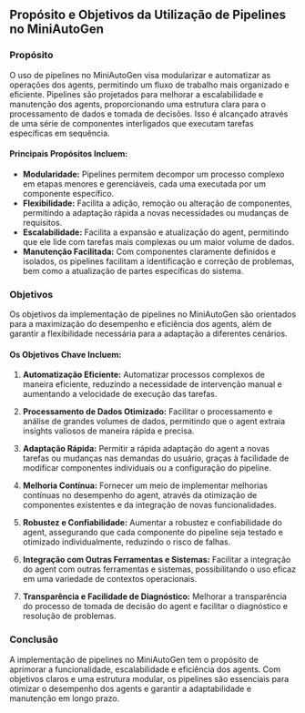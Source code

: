 ## Propósito e Objetivos da Utilização de Pipelines no MiniAutoGen

### Propósito

O uso de pipelines no MiniAutoGen visa modularizar e automatizar as operações dos agents, permitindo um fluxo de trabalho mais organizado e eficiente. Pipelines são projetados para melhorar a escalabilidade e manutenção dos agents, proporcionando uma estrutura clara para o processamento de dados e tomada de decisões. Isso é alcançado através de uma série de componentes interligados que executam tarefas específicas em sequência.

#### Principais Propósitos Incluem:

- **Modularidade:** Pipelines permitem decompor um processo complexo em etapas menores e gerenciáveis, cada uma executada por um componente específico.
- **Flexibilidade:** Facilita a adição, remoção ou alteração de componentes, permitindo a adaptação rápida a novas necessidades ou mudanças de requisitos.
- **Escalabilidade:** Facilita a expansão e atualização do agent, permitindo que ele lide com tarefas mais complexas ou um maior volume de dados.
- **Manutenção Facilitada:** Com componentes claramente definidos e isolados, os pipelines facilitam a identificação e correção de problemas, bem como a atualização de partes específicas do sistema.

### Objetivos

Os objetivos da implementação de pipelines no MiniAutoGen são orientados para a maximização do desempenho e eficiência dos agents, além de garantir a flexibilidade necessária para a adaptação a diferentes cenários.

#### Os Objetivos Chave Incluem:

1. **Automatização Eficiente:** Automatizar processos complexos de maneira eficiente, reduzindo a necessidade de intervenção manual e aumentando a velocidade de execução das tarefas.

2. **Processamento de Dados Otimizado:** Facilitar o processamento e análise de grandes volumes de dados, permitindo que o agent extraia insights valiosos de maneira rápida e precisa.

3. **Adaptação Rápida:** Permitir a rápida adaptação do agent a novas tarefas ou mudanças nas demandas do usuário, graças à facilidade de modificar componentes individuais ou a configuração do pipeline.

4. **Melhoria Contínua:** Fornecer um meio de implementar melhorias contínuas no desempenho do agent, através da otimização de componentes existentes e da integração de novas funcionalidades.

5. **Robustez e Confiabilidade:** Aumentar a robustez e confiabilidade do agent, assegurando que cada componente do pipeline seja testado e otimizado individualmente, reduzindo o risco de falhas.

6. **Integração com Outras Ferramentas e Sistemas:** Facilitar a integração do agent com outras ferramentas e sistemas, possibilitando o uso eficaz em uma variedade de contextos operacionais.

7. **Transparência e Facilidade de Diagnóstico:** Melhorar a transparência do processo de tomada de decisão do agent e facilitar o diagnóstico e resolução de problemas.

### Conclusão

A implementação de pipelines no MiniAutoGen tem o propósito de aprimorar a funcionalidade, escalabilidade e eficiência dos agents. Com objetivos claros e uma estrutura modular, os pipelines são essenciais para otimizar o desempenho dos agents e garantir a adaptabilidade e manutenção em longo prazo.